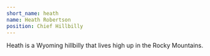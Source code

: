 ```yaml
---
short_name: heath 
name: Heath Robertson
position: Chief Hillbilly
---
```

Heath is a Wyoming hillbilly that lives high up in the Rocky Mountains.

